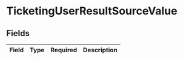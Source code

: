 # TicketingUserResultSourceValue


## Fields

| Field       | Type        | Required    | Description |
| ----------- | ----------- | ----------- | ----------- |